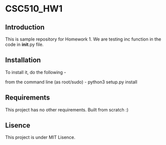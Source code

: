 # CSC510_HW1


## Introduction

This is sample repository for Homework 1. We are testing inc function in the code in __init__.py file.

## Installation

To install it, do the following - 

from the command line (as root/sudo) - 
python3 setup.py install

## Requirements

This project has no other requirements. Built from scratch :)

## Lisence

This project is under MIT Lisence.
